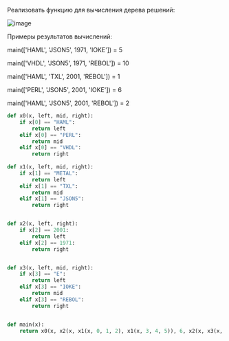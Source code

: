 Реализовать функцию для вычисления дерева решений:

![image](https://github.com/mir4sem/python/assets/70198995/57b59551-b872-4ad1-9cef-7f3c1dcca4c2)

Примеры результатов вычислений:

main(['HAML', 'JSON5', 1971, 'IOKE']) = 5

main(['VHDL', 'JSON5', 1971, 'REBOL']) = 10

main(['HAML', 'TXL', 2001, 'REBOL']) = 1

main(['PERL', 'JSON5', 2001, 'IOKE']) = 6

main(['HAML', 'JSON5', 2001, 'REBOL']) = 2

```python
def x0(x, left, mid, right):
    if x[0] == "HAML":
        return left
    elif x[0] == "PERL":
        return mid
    elif x[0] == "VHDL": 
        return right
        
def x1(x, left, mid, right):
    if x[1] == "METAL":
        return left
    elif x[1] == "TXL":
        return mid
    elif x[1] == "JSON5": 
        return right


def x2(x, left, right):
    if x[2] == 2001:
        return left
    elif x[2] == 1971:
        return right


def x3(x, left, mid, right):
    if x[3] == "E":
        return left
    elif x[3] == "IOKE":
        return mid
    elif x[3] == "REBOL":
        return right


def main(x):
    return x0(x, x2(x, x1(x, 0, 1, 2), x1(x, 3, 4, 5)), 6, x2(x, x3(x, 7, 8, 9), 10))
```
